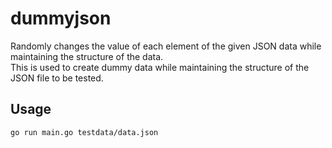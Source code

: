 # dummyjson

Randomly changes the value of each element of the given JSON data while maintaining the structure of the data.  
This is used to create dummy data while maintaining the structure of the JSON file to be tested.

## Usage

```sh
go run main.go testdata/data.json
```